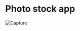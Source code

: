 # Photo stock app 
![Capture](https://user-images.githubusercontent.com/12228242/121850085-d3240c00-cd1e-11eb-8af9-2d6d17b3d652.PNG)


